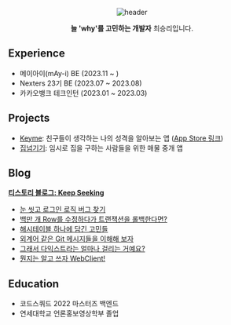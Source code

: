 <div align='center'>

![header](https://capsule-render.vercel.app/api?type=waving&color=gradient&height=300&section=header&text=Senglee%20Choi%27s&fontSize=70&animation=fadeIn)

**늘 'why'를 고민하는 개발자** 최승리입니다.
    
</div>

## Experience
- 메이아이(mAy-i) BE (2023.11 ~ )
- Nexters 23기 BE (2023.07 ~ 2023.08)
- 카카오뱅크 테크인턴 (2023.01 ~ 2023.03)

## Projects
- [Keyme](https://github.com/Nexters/keyme-backend): 친구들이 생각하는 나의 성격을 알아보는 앱 ([App Store 링크](https://apps.apple.com/kr/app/keyme/id6458787411))
- [집넘기기](https://github.com/jminie-o8o/Home-Rent-App): 임시로 집을 구하는 사람들을 위한 매물 중개 앱

## Blog
**[티스토리 블로그: Keep Seeking](https://keepseeking.tistory.com/)**

- [눈 씻고 로그인 로직 버그 찾기](https://keepseeking.tistory.com/15)
- [백만 개 Row를 수정하다가 트랜잭션을 롤백한다면?](https://keepseeking.tistory.com/18)
- [해시테이블 하나에 담긴 고민들](https://keepseeking.tistory.com/19)
- [외계어 같은 Git 메시지들을 이해해 보자](https://keepseeking.tistory.com/17)
- [그래서 다익스트라는 얼마나 걸리는 거예요?](https://keepseeking.tistory.com/14)
- [뭔지는 알고 쓰자 WebClient!](https://keepseeking.tistory.com/13)


## Education
- 코드스쿼드 2022 마스터즈 백엔드
- 연세대학교 언론홍보영상학부 졸업
